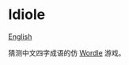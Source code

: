 # Idiole

[English](README_EN.md)

猜测中文四字成语的仿 [Wordle](https://www.powerlanguage.co.uk/wordle/) 游戏。
